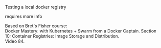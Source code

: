Testing a local docker registry

requires more info








Based on Bret's Fisher course:  
Docker Mastery: with Kubernetes + Swarm from a Docker Captain.
Section 10: Container Registries: Image Storage and Distribution.  
Video 84.